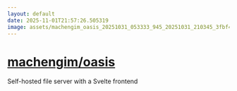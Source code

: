 ```yaml
---
layout: default
date: 2025-11-01T21:57:26.505319
image: assets/machengim_oasis_20251031_053333_945_20251031_210345_3fbf43--20251031T220356633--cropped.png
---
```


# [machengim/oasis](https://github.com/machengim/oasis/)

Self-hosted file server with a Svelte frontend
